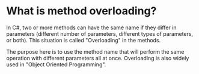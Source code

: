 # What is method overloading?

  In C#, two or more methods can have the same name if they differ in parameters (different number of parameters, different types of parameters, or both). This situation is called "Overloading" in the methods.
  
  The purpose here is to use the method name that will perform the same operation with different parameters all at once. Overloading is also widely used in "Object Oriented Programming".
